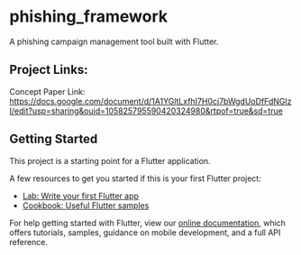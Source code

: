 # phishing_framework

A phishing campaign management tool built with Flutter.

## Project Links:
Concept Paper Link: https://docs.google.com/document/d/1A1YGltLxfhI7H0cj7bWgdUoDfFdNGlzI/edit?usp=sharing&ouid=105825795590420324980&rtpof=true&sd=true

## Getting Started

This project is a starting point for a Flutter application.

A few resources to get you started if this is your first Flutter project:

- [Lab: Write your first Flutter app](https://flutter.dev/docs/get-started/codelab)
- [Cookbook: Useful Flutter samples](https://flutter.dev/docs/cookbook)

For help getting started with Flutter, view our
[online documentation](https://flutter.dev/docs), which offers tutorials,
samples, guidance on mobile development, and a full API reference.
